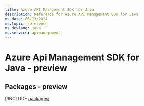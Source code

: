 ```yaml
---
title: Azure API Management SDK for Java
description: Reference for Azure API Management SDK for Java
ms.date: 06/13/2024
ms.topic: reference
ms.devlang: java
ms.service: apimanagement
---
```

# Azure Api Management SDK for Java - preview
## Packages - preview
[!INCLUDE [packages](api-management-index.md)]